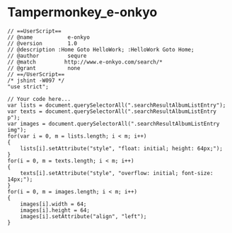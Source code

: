 # Tampermonkey_e-onkyo
    // ==UserScript==
    // @name           e-onkyo
    // @version        1.0
    // @description :Home Goto HelloWork; :HelloWork Goto Home;
    // @author         sequre
    // @match         http://www.e-onkyo.com/search/*
    // @grant          none
    // ==/UserScript==
    /* jshint -W097 */
    "use strict";

    // Your code here...
    var lists = document.querySelectorAll(".searchResultAlbumListEntry");
    var texts = document.querySelectorAll(".searchResultAlbumListEntry p");
    var images = document.querySelectorAll(".searchResultAlbumListEntry img");
    for(var i = 0, m = lists.length; i < m; i++)
    {
        lists[i].setAttribute("style", "float: initial; height: 64px;");
    }
    for(i = 0, m = texts.length; i < m; i++)
    {
        texts[i].setAttribute("style", "overflow: initial; font-size: 14px;");
    }
    for(i = 0, m = images.length; i < m; i++)
    {
        images[i].width = 64;
        images[i].height = 64;
        images[i].setAttribute("align", "left");
    }
